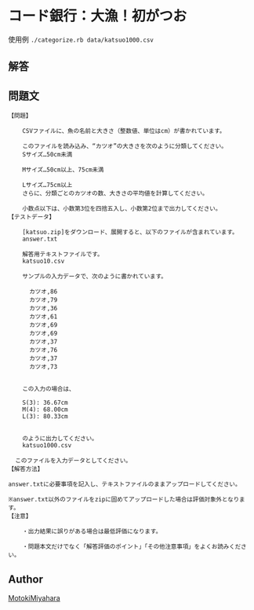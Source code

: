 コード銀行：大漁！初がつお
====

使用例
`./categorize.rb data/katsuo1000.csv`

## 解答


## 問題文
    【問題】

        CSVファイルに、魚の名前と大きさ（整数値、単位はcm）が書かれています。

        このファイルを読み込み、“カツオ”の大きさを次のように分類してください。
        Sサイズ…50cm未満

        Mサイズ…50cm以上、75cm未満

        Lサイズ…75cm以上
        さらに、分類ごとのカツオの数、大きさの平均値を計算してください。

        小数点以下は、小数第3位を四捨五入し、小数第2位まで出力してください。
    【テストデータ】

        [katsuo.zip]をダウンロード、展開すると、以下のファイルが含まれています。
        answer.txt

        解答用テキストファイルです。
        katsuo10.csv

        サンプルの入力データで、次のように書かれています。

          カツオ,86
          カツオ,79
          カツオ,36
          カツオ,61
          カツオ,69
          カツオ,69
          カツオ,37
          カツオ,76
          カツオ,37
          カツオ,73


        この入力の場合は、

        S(3): 36.67cm
        M(4): 68.00cm
        L(3): 80.33cm


        のように出力してください。
        katsuo1000.csv

      このファイルを入力データとしてください。
    【解答方法】

    answer.txtに必要事項を記入し、テキストファイルのままアップロードしてください。

    ※answer.txt以外のファイルをzipに固めてアップロードした場合は評価対象外となります。
    【注意】

        ・出力結果に誤りがある場合は最低評価になります。

        ・問題本文だけでなく「解答評価のポイント」「その他注意事項」をよくお読みください。


## Author
[MotokiMiyahara](https://github.com/MotokiMiyahara/)



